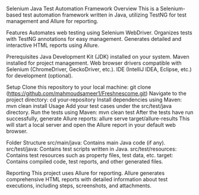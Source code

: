 Selenium Java Test Automation Framework
Overview
This is a Selenium-based test automation framework written in Java, utilizing TestNG for test management and Allure for reporting.

Features
Automates web testing using Selenium WebDriver.
Organizes tests with TestNG annotations for easy management.
Generates detailed and interactive HTML reports using Allure.

Prerequisites
Java Development Kit (JDK) installed on your system.
Maven installed for project management.
Web browser drivers compatible with Selenium (ChromeDriver, GeckoDriver, etc.).
IDE (IntelliJ IDEA, Eclipse, etc.) for development (optional).

Setup
Clone this repository to your local machine: git clone (https://github.com/mahmoudsameer1/Freshnescome.git)
Navigate to the project directory: cd your-repository
Install dependencies using Maven: mvn clean install
Usage
Add your test cases under the src/test/java directory.
Run the tests using Maven: mvn clean test
After the tests have run successfully, generate Allure reports: allure serve target/allure-results This will start a local server and open the Allure report in your default web browser.

Folder Structure
src/main/java: Contains main Java code (if any).
src/test/java: Contains test scripts written in Java.
src/test/resources: Contains test resources such as property files, test data, etc.
target: Contains compiled code, test reports, and other generated files.

Reporting
This project uses Allure for reporting. Allure generates comprehensive HTML reports with detailed information about test executions, including steps, screenshots, and attachments.
